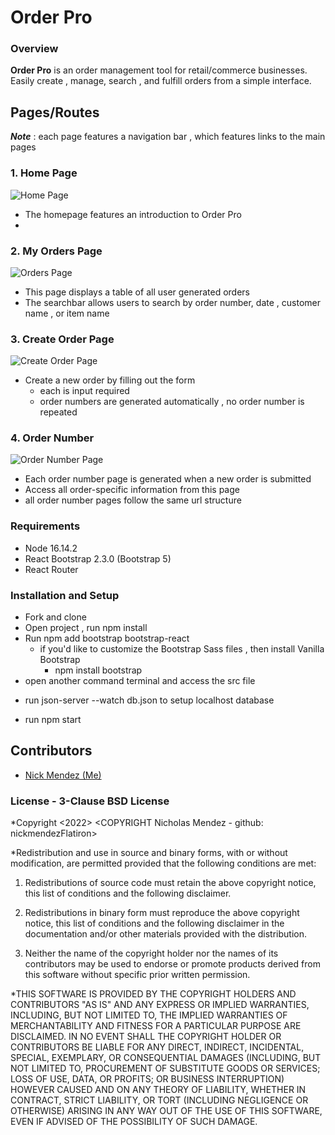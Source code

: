 # Order Pro
### Overview 
__Order Pro__ is an order management tool for retail/commerce businesses. 
Easily create , manage,  search , and fulfill orders from a simple interface.

## Pages/Routes
 ***Note*** : each page features a navigation bar , which features links to the main pages
### 1.  Home Page
![Home Page]('https://github.com/nickmendezFlatiron/Order-Pro/blob/main/src/assets/readme/homepage.png')
  - The homepage features an introduction to Order Pro 
  - 
### 2. My Orders Page
![Orders Page]('https://github.com/nickmendezFlatiron/Order-Pro/blob/main/src/assets/readme/my-orders-page.png')
  - This page displays a table of all user generated orders 
  - The searchbar allows users to search by order number, date , customer name , or item name
### 3. Create Order Page
![Create Order Page]('https://github.com/nickmendezFlatiron/Order-Pro/blob/main/src/assets/readme/create-order-page.png')
  - Create a new order by filling out the form
    - each is input required 
    - order numbers are generated automatically , no order number is repeated
### 4. Order Number 
![Order Number Page]('https://github.com/nickmendezFlatiron/Order-Pro/blob/main/src/assets/readme/order-number-page.png')
  - Each order number page is generated when a new order is submitted
  - Access all order-specific information from this page
  - all order number pages follow the same url structure
### Requirements
* Node 16.14.2
* React Bootstrap 2.3.0 (Bootstrap 5)
* React Router

### Installation and Setup
* Fork and clone 
* Open project , run npm install
* Run npm add bootstrap bootstrap-react
  - if you'd like to customize the Bootstrap Sass files , then install Vanilla Bootstrap
    - npm install bootstrap
* open another command terminal and access the src file
 - run json-server --watch db.json to setup localhost database
* run npm start

## Contributors
- [Nick Mendez (Me)](https://github.com/nickmendezFlatiron)
### License - 3-Clause BSD License
*Copyright <2022> <COPYRIGHT Nicholas Mendez - github: nickmendezFlatiron>

*Redistribution and use in source and binary forms, with or without modification, are permitted provided that the following conditions are met:

1. Redistributions of source code must retain the above copyright notice, this list of conditions and the following disclaimer.

2. Redistributions in binary form must reproduce the above copyright notice, this list of conditions and the following disclaimer in the documentation and/or other materials provided with the distribution.

3. Neither the name of the copyright holder nor the names of its contributors may be used to endorse or promote products derived from this software without specific prior written permission.

*THIS SOFTWARE IS PROVIDED BY THE COPYRIGHT HOLDERS AND CONTRIBUTORS "AS IS" AND ANY EXPRESS OR IMPLIED WARRANTIES, INCLUDING, BUT NOT LIMITED TO, THE IMPLIED WARRANTIES OF MERCHANTABILITY AND FITNESS FOR A PARTICULAR PURPOSE ARE DISCLAIMED. IN NO EVENT SHALL THE COPYRIGHT HOLDER OR CONTRIBUTORS BE LIABLE FOR ANY DIRECT, INDIRECT, INCIDENTAL, SPECIAL, EXEMPLARY, OR CONSEQUENTIAL DAMAGES (INCLUDING, BUT NOT LIMITED TO, PROCUREMENT OF SUBSTITUTE GOODS OR SERVICES; LOSS OF USE, DATA, OR PROFITS; OR BUSINESS INTERRUPTION) HOWEVER CAUSED AND ON ANY THEORY OF LIABILITY, WHETHER IN CONTRACT, STRICT LIABILITY, OR TORT (INCLUDING NEGLIGENCE OR OTHERWISE) ARISING IN ANY WAY OUT OF THE USE OF THIS SOFTWARE, EVEN IF ADVISED OF THE POSSIBILITY OF SUCH DAMAGE.
